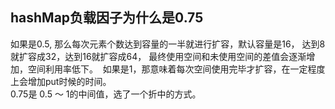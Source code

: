 ## hashMap负载因子为什么是0.75
如果是0.5, 那么每次元素个数达到容量的一半就进行扩容，默认容量是16， 达到8就扩容成32，达到16就扩容成64， 最终使用空间和未使用空间的差值会逐渐增加，空间利用率低下。  如果是1，那意味着每次空间使用完毕才扩容，在一定程度上会增加put时候的时间。  
0.75是 0.5 ～ 1的中间值，选了一个折中的方式。

## 